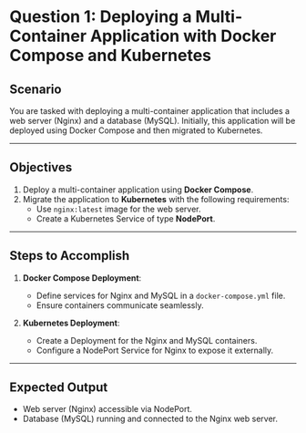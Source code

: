 # Question 1: Deploying a Multi-Container Application with Docker Compose and Kubernetes

## Scenario
You are tasked with deploying a multi-container application that includes a web server (Nginx) and a database (MySQL). Initially, this application will be deployed using Docker Compose and then migrated to Kubernetes.

---

## Objectives
1. Deploy a multi-container application using **Docker Compose**.
2. Migrate the application to **Kubernetes** with the following requirements:
   - Use `nginx:latest` image for the web server.
   - Create a Kubernetes Service of type **NodePort**.

---

## Steps to Accomplish
1. **Docker Compose Deployment**:
   - Define services for Nginx and MySQL in a `docker-compose.yml` file.
   - Ensure containers communicate seamlessly.

2. **Kubernetes Deployment**:
   - Create a Deployment for the Nginx and MySQL containers.
   - Configure a NodePort Service for Nginx to expose it externally.
---

## Expected Output
- Web server (Nginx) accessible via NodePort.
- Database (MySQL) running and connected to the Nginx web server.
